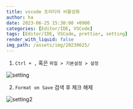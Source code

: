 ```yaml
---
title: vscode 프리티어 비활성화
author: ha
date: 2023-06-25 15:30:00 +0900
categories: [Editor/IDE, VSCode]
tags: [Editor/IDE, VSCode, prettier, setting]
render_with_liquid: false
img_path: /assets/img/20230625/
---
```


1. `Ctrl + ,` 혹은 `파일 > 기본설정 > 설정`

![setting](setting.png)

2. `Format on Save` 검색 후 체크 해제

![setting2](setting2.png)

